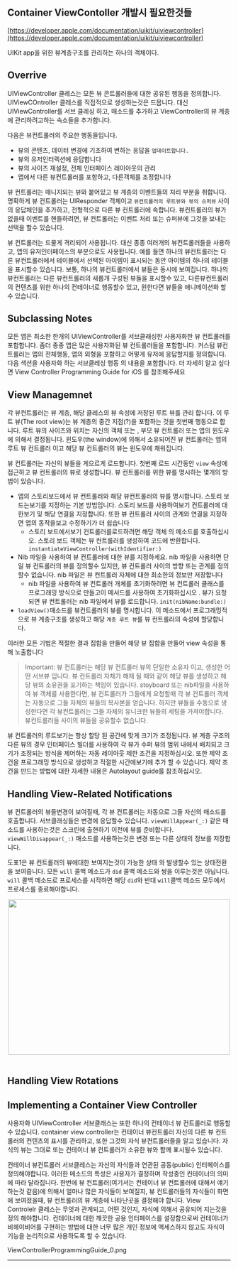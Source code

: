## Container ViewContoller 개발시 필요한것들 

[https://developer.apple.com/documentation/uikit/uiviewcontroller](https://developer.apple.com/documentation/uikit/uiviewcontroller)<br>

UIKit app을 위한 뷰계층구조를 관리하는 하나의 객체이다.

## Overrive 

UIViewController 클레스는 모든 뷰 콘트롤러들에 대한 공유된 행동을 정의합니다. UIViewCOntroller 클레스를 직접적으로 생성하는것은 드뭅니다. 대신 UIViewController를 서브 클레싱 하고, 매소드를 추가하고 ViewController의 뷰 계층에 관리하려고하는 속소들을 추가합니다. 

다음은 뷰컨트롤러의 주요한 행동들입니다. 

- 뷰의 콘텐츠, 데이터 변경에 기초하여 변하는 응답을 `업데이트합니다.`
- 뷰의 유저인터렉션에 응답합니다
- 뷰의 사이즈 재설정, 전체 인터페이스 레이아웃의 관리
- 앱에서 다른 뷰컨트롤러를 포함하고, 다른객체를 조정합니다

뷰 컨트롤러는 매니지되는 뷰와 붙어있고 뷰 계층의 이벤트들의 처리 부분을 취합니다. 명확하게 뷰 컨트롤러는 UIResponder 객체이고 `뷰컨트롤러의 루트뷰와 뷰의 슈퍼뷰` 사이의 응답체인을 추가하고, 전형적으로 다른 뷰 컨트롤러에 속합니다. 뷰컨트롤러의 뷰가 없을때 이벤트를 핸들하려면, 뷰 컨트롤러는 이벤트 처리 또는 슈퍼뷰에 그것을 보내는 선택을 할수 있습니다. 

뷰 컨트롤러는 드물게 격리되어 사용됩니다. 대신 종종 여러개의 뷰컨트롤러들을 사용하고, 앱의 유저인터페이스의 부분으로도 사용됩니다. 예를 들면 하나의 뷰컨트롤러는 다른 뷰컨트롤러에서 테이블에서 선택된 아이템이 표시되는 동안 아이템의 하나의 테이블을 표시할수 있습니다. 보통, 하나의 뷰컨트롤러에서 뷰들은 동시에 보여집니다. 하나의 뷰컨트롤러는 다른 뷰컨트롤러의 새롭개 구성된 뷰들을 표시할수 있고, 다른뷰컨트롤러의 컨텐츠를 위한 하나의 컨테이너로 행동할수 있고, 원한다면 뷰들을 애니메이션화 할수 있습니다.

## Subclassing Notes 

모든 앱은 최소한 한개의 UIViewController를 서브클래싱한 사용자화한 뷰 컨트롤러를 포함합니다. 좀더 종종 앱은 많은 사용자화된 뷰 컨트롤러들을 포함합니다. 커스텀 뷰컨트롤러는 앱의 전체행동, 앱의 외형을 포함하고 어떻게 유저에 응답할지를 정의합니다. 다음 색션을 사용자화 하는 서브클레싱 행동 의 내용을 포함합니다. 더 자세히 알고 싶다면 View Controller Programming Guide for iOS 를 참조해주세요

## View Managemnet 

각 뷰컨트롤러는 뷰 계층, 해당 클레스의 뷰 속성에 저장된 루트 뷰를 관리 합니다. 이 루트 뷰(The root view)는 뷰 계층의 중간 지점(?)을 포함하는 것을 첫번째 행동으로 합니다. 루트 뷰의 사이즈와 위치는 자신의 객체 또는 , 부모 뷰 컨트롤러 또는 앱의 윈도우에 의해서 결정됩니다. 윈도우(the window)에 의해서 소유되어진 뷰 컨트롤러는 앱의 루트 뷰 컨트롤러 이고 해당 뷰 컨트롤러의 뷰는 윈도우에 채워집니다. 

뷰 컨트롤러는 자신의 뷰들을 게으르게 로드합니다. 첫번째 로드 시간동안 `view` 속성에 접근하고 뷰 컨트롤러의 뷰로 생성합니다. 뷰 컨트롤러를 위한 뷰를 명시하는 몇개의 방법이 있습니다. 

- 앱의 스토리보드에서 뷰 컨트롤러와 해당 뷰컨트롤러의 뷰를 명시합니다. 스토리 보드는보기를 지정하는 기본 방법입니다. 스토리 보드를 사용하여보기 컨트롤러에 대한보기 및 해당 연결을 지정합니다. 또한 뷰 컨트롤러 사이의 관계와 연결을 지정하면 앱의 동작을보고 수정하기가 더 쉽습니다
	- 스토리 보드에서보기 컨트롤러를로드하려면 해당 객체 의 메소드를 호출하십시오. 스토리 보드 객체는 뷰 컨트롤러를 생성하여 코드에 반환합니다. `instantiateViewController(withIdentifier:) `
- Nib 파일을 사용하여 뷰 컨트롤러에 대한 뷰를 지정하세요. nib 파일을 사용하면 단일 뷰 컨트롤러의 뷰를 정의할수 있지만, 뷰 컨트롤러 사이의 방향 또는 관계를 정의할수 없습니다. nib 파일은 뷰 컨트롤러 자체에 대한 최소한의 정보만 저장합니다 
	- nib 파일을 사용하여 뷰 컨트롤러 개체를 초기화하려면 뷰 컨트롤러 클래스를 프로그래밍 방식으로 만들고이 메서드를 사용하여 초기화하십시오 . 뷰가 요청되면 뷰 컨트롤러는 nib 파일에서 뷰를 로드합니다. `init(nibName:bundle:)`
- `loadView()`매소드를 뷰컨트롤러의 뷰를 명시합니다. 이 메소드에서 프로그래밍적으로 뷰 계층구조를 생성하고 해당 `계층 루트 뷰`를 뷰 컨트롤러의 속성에 할당합니다. 

이러한 모든 기법은 적절한 결과 집합을 만들어 해당 뷰 집합을 만들어 view 속성을 통해 노출합니다

> Important: 뷰 컨트롤러는 해당 뷰 컨트롤러 뷰의 단일한 소유자 이고, 생성한 어떤 서브뷰 입니다. 뷰 컨트롤러 자체가 해제 될 때와 같이 해당 뷰를 생성하고 해당 뷰의 소유권을 포기하는 책임이 있습니다. stoyboard 또는 nib파일을 사용하여 뷰 객체를 사용한다면, 뷰 컨트롤러가 그들에게 요청할때 각 뷰 컨트롤러 객체는 자동으로 그들 자체의 뷰들의 복사본을 얻습니다. 하지만 뷰들을 수동으로 생성한다면 각 뷰컨트롤러는 그들 자체의 유니크한 뷰들의 세팅을 가져야합니다. 뷰컨트롤러들 사이의 뷰들을 공유할수 없습니다. 

뷰 컨트롤러의 루트보기는 항상 할당 된 공간에 맞게 크기가 조정됩니다. 뷰 계층 구조의 다른 뷰의 경우 인터페이스 빌더를 사용하여 각 뷰가 수퍼 뷰의 범위 내에서 배치되고 크기가 조정되는 방식을 제어하는 ​​자동 레이아웃 제한 조건을 지정하십시오. 또한 제약 조건을 프로그래밍 방식으로 생성하고 적절한 시간에보기에 추가 할 수 있습니다. 제약 조건을 만드는 방법에 대한 자세한 내용은 Autolayout guide를 참조하십시오.

## Handling View-Related Notifications

뷰 컨트롤러의 뷰들변경이 보여질때, 각 뷰 컨트롤러는 자동으로 그들 자신의 매소드를 호출합니다. 서브클래싱들은 변경에 응답할수 있습니다. `viewWillAppear(_:)` 같은 매소드를 사용하는것은 스크린에 출현하기 이전에 뷰를 준비합니다. `viewWillDisappear(_:)` 매소드를 사용하는것은 변경 또는 다른 상태의 정보를 저장합니다. 

도표1은 뷰 컨트롤러의 뷰에대한 보여지는것이 가능한 상태 와 발생할수 있는 상태전환을 보여줍니다. 모든 `will` 콜백 메소드가 `did` 콜백 메소드와 쌍을 이루는것은 아닙니다. `will` 콜백 메소드로 프로세스를 시작하면 해당 `did`와 반대 `will`콜백 메소드 모두에서 프로세스를 종료해야합니다.

<center><img src="/img/posts/UIViewController.png" width="500" height="350"></center> <br>

## Handling View Rotations 

## Implementing a Container View Controller 

사용자화 UIViewController 서브클래스는 또한 하나의 컨테이너 뷰 컨트롤러로 행동할수 있습니다. container view controller는 컨테이너 뷰컨트롤러 자신의 다른 뷰 컨트롤러의 컨텐츠의 표시를 관리하고, 또한 그것의 자식 뷰컨트롤러들을 알고 있습니다. 자식의 뷰는 그대로 또는 컨테이너 뷰 컨트롤러가 소유한 뷰와 함께 표시될수 있습니다. 

컨테이너 뷰컨트롤러 서브클레스는 자신의 자식들과 연관된 공동(public) 인터페이스를 정의해야합니다. 이러한 메소드의 특성은 사용자가 결정하며 작성중인 컨테이너의 의미에 따라 달라집니다. 한번에 뷰 컨트롤러(여기서는 컨테이너 뷰 컨트롤러에 대해서 얘기하는것 같음)에 의해서 얼마나 많은 자식들이 보여질지, 뷰 컨트롤러들의 자식들이 화면에 보여졌을때, 뷰 컨트롤러의 뷰 계층에 나타난곳을 결정해야 합니다. View Controlelr 클레스는 무엇과 관계되고, 어떤 것인지, 자식에 의해서 공유되어 지는것을 정의 해야합니다. 컨테이너에 대한 깨끗한 공용 인터페이스를 설정함으로써 컨테이너가 비헤이비어를 구현하는 방법에 대한 너무 많은 개인 정보에 액세스하지 않고도 자식이 기능을 논리적으로 사용하도록 할 수 있습니다.

ViewControllerProgrammingGuide_0.png


---
